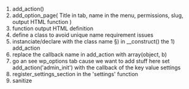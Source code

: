 
   1) add_action()
   2) add_option_page(
		Title in tab, 
		name in the menu, 
		permissions,
		slug,
		output HTML function
	  )
   3) function output HTML definition
   4) define a class to avoid unique name requirement issues
   5) instanciate/declare with the class name
   §) in __construct() the 1) add_action
   7) replace the callback name in add_action with array(object, b)
   8) go an see wp_options tab cause we want to add stuff here set add_action('admin_init') with the callback of the key value settings
   9) register_settings_section in the 'settings' function 
   10) sanitize
